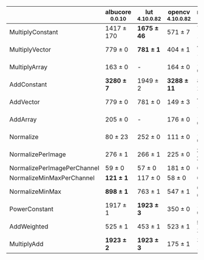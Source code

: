 |                           |albucore<br><small>0.0.10</small>|lut<br><small>4.10.0.82</small>|opencv<br><small>4.10.0.82</small>|numpy<br><small>1.24.4</small>|torchvision<br><small>0.18.1+rocm6.0</small>|
|---------------------------|---------------------------------|-------------------------------|----------------------------------|------------------------------|--------------------------------------------|
|MultiplyConstant           |1417 ± 170                       |**1675 ± 46**                  |571 ± 7                           |757 ± 17                      |661 ± 55                                    |
|MultiplyVector             |779 ± 0                          |**781 ± 1**                    |404 ± 1                           |465 ± 10                      |493 ± 1                                     |
|MultiplyArray              |163 ± 0                          |-                              |164 ± 0                           |143 ± 0                       |128 ± 1                                     |
|AddConstant                |**3280 ± 7**                     |1949 ± 2                       |**3288 ± 11**                     |804 ± 2                       |698 ± 5                                     |
|AddVector                  |779 ± 0                          |781 ± 0                        |149 ± 3                           |465 ± 1                       |471 ± 3                                     |
|AddArray                   |205 ± 0                          |-                              |176 ± 0                           |169 ± 0                       |127 ± 0                                     |
|Normalize                  |80 ± 23                          |252 ± 0                        |111 ± 0                           |133 ± 0                       |**319 ± 1**                                 |
|NormalizePerImage          |276 ± 1                          |266 ± 1                        |225 ± 0                           |**330 ± 2**                   |133 ± 0                                     |
|NormalizePerImagePerChannel|59 ± 0                           |57 ± 0                         |181 ± 0                           |63 ± 0                        |107 ± 0                                     |
|NormalizeMinMaxPerChannel  |**121 ± 1**                      |117 ± 0                        |58 ± 0                            |68 ± 0                        |115 ± 0                                     |
|NormalizeMinMax            |**898 ± 1**                      |763 ± 1                        |547 ± 1                           |600 ± 0                       |486 ± 1                                     |
|PowerConstant              |1917 ± 1                         |**1923 ± 3**                   |350 ± 0                           |100 ± 0                       |147 ± 0                                     |
|AddWeighted                |525 ± 1                          |453 ± 1                        |523 ± 1                           |**573 ± 1**                   |380 ± 3                                     |
|MultiplyAdd                |**1923 ± 2**                     |**1923 ± 3**                   |175 ± 1                           |334 ± 1                       |603 ± 4                                     |
